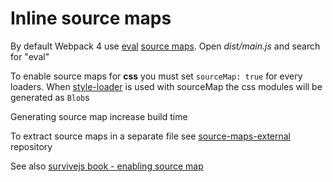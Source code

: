 # Inline source maps

By default Webpack 4 use [eval](https://webpack.js.org/configuration/devtool/) [source maps](https://webpack.js.org/guides/development/#using-source-maps). Open *dist/main.js* and search for "eval"

To enable source maps for **css** you must set `sourceMap: true` for every loaders. When [style-loader](https://github.com/webpack-contrib/style-loader#url) is used with sourceMap the css modules will be generated as `Blob`s

Generating source map increase build time

To extract source maps in a separate file see [source-maps-external](../source-maps-external) repository

See also [survivejs book - enabling source map](https://survivejs.com/webpack/building/source-maps/)